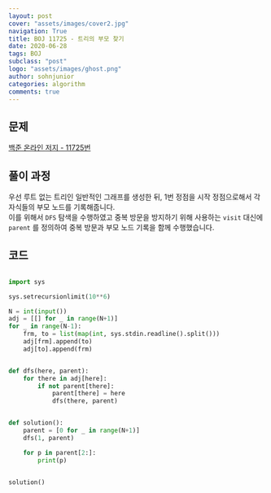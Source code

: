 ```yaml
---
layout: post
cover: "assets/images/cover2.jpg"
navigation: True
title: BOJ 11725 - 트리의 부모 찾기
date: 2020-06-28
tags: BOJ
subclass: "post"
logo: "assets/images/ghost.png"
author: sohnjunior
categories: algorithm
comments: true
---
```


## 문제

[백준 온라인 저지 - 11725번](https://www.acmicpc.net/problem/11725)

## 풀이 과정

우선 루트 없는 트리인 일반적인 그래프를 생성한 뒤, 1번 정점을 시작 정점으로해서 각 자식들의 부모 노드를 기록해줍니다. <br>
이를 위해서 `DFS` 탐색을 수행하였고 중복 방문을 방지하기 위해 사용하는 `visit` 대신에 `parent` 를 정의하여 중복 방문과 부모 노드 기록을 함께 수행했습니다. <br>

## 코드

```python

import sys

sys.setrecursionlimit(10**6)

N = int(input())
adj = [[] for _ in range(N+1)]
for _ in range(N-1):
    frm, to = list(map(int, sys.stdin.readline().split()))
    adj[frm].append(to)
    adj[to].append(frm)


def dfs(here, parent):
    for there in adj[here]:
        if not parent[there]:
            parent[there] = here
            dfs(there, parent)


def solution():
    parent = [0 for _ in range(N+1)]
    dfs(1, parent)

    for p in parent[2:]:
        print(p)


solution()

```
